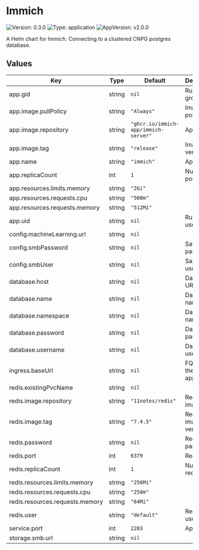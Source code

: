 # Immich

![Version: 0.3.0](https://img.shields.io/badge/Version-0.3.0-informational?style=flat-square) ![Type: application](https://img.shields.io/badge/Type-application-informational?style=flat-square) ![AppVersion: v2.0.0](https://img.shields.io/badge/AppVersion-v2.0.0-informational?style=flat-square)

A Helm chart for Immich. Connecting to a clustered CNPG postgres database.

## Values

| Key | Type | Default | Description |
|-----|------|---------|-------------|
| app.gid | string | `nil` | Runtime group |
| app.image.pullPolicy | string | `"Always"` | Image pull policy |
| app.image.repository | string | `"ghcr.io/immich-app/immich-server"` | App image |
| app.image.tag | string | `"release"` | Image version |
| app.name | string | `"immich"` | App name |
| app.replicaCount | int | `1` | Number of pods |
| app.resources.limits.memory | string | `"2Gi"` |  |
| app.resources.requests.cpu | string | `"500m"` |  |
| app.resources.requests.memory | string | `"512Mi"` |  |
| app.uid | string | `nil` | Runtime user |
| config.machineLearning.url | string | `nil` |  |
| config.smbPassword | string | `nil` | Samba password |
| config.smbUser | string | `nil` | Samba username |
| database.host | string | `nil` | Database URL |
| database.name | string | `nil` | Database name |
| database.namespace | string | `nil` | Database namespace |
| database.password | string | `nil` | Database password |
| database.username | string | `nil` | Database username |
| ingress.baseUrl | string | `nil` | FQDN for the application |
| redis.existingPvcName | string | `nil` |  |
| redis.image.repository | string | `"11notes/redis"` | Redis image |
| redis.image.tag | string | `"7.4.5"` | Redis image version |
| redis.password | string | `nil` | Redis password |
| redis.port | int | `6379` | Redis port |
| redis.replicaCount | int | `1` | Number of redis pods |
| redis.resources.limits.memory | string | `"256Mi"` |  |
| redis.resources.requests.cpu | string | `"250m"` |  |
| redis.resources.requests.memory | string | `"64Mi"` |  |
| redis.user | string | `"default"` | Redis username |
| service.port | int | `2283` | App port |
| storage.smb.url | string | `nil` |  |
